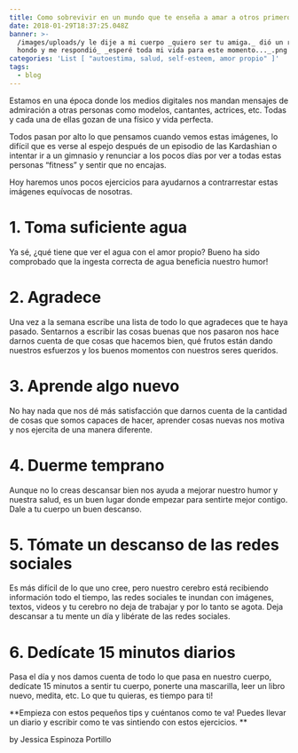 ```yaml
---
title: Como sobrevivir en un mundo que te enseña a amar a otros primero.
date: 2018-01-29T18:37:25.048Z
banner: >-
  /images/uploads/y le dije a mi cuerpo _quiero ser tu amiga._ dió un respiro
  hondo y me respondió_ _esperé toda mi vida para este momento..._.png
categories: 'List [ "autoestima, salud, self-esteem, amor propio" ]'
tags:
  - blog
---
```

Estamos en una época donde los medios digitales nos mandan mensajes de admiración a otras personas como modelos, cantantes, actrices, etc. Todas y cada una de ellas gozan de una físico y vida perfecta.

Todos pasan por alto lo que pensamos cuando vemos estas imágenes, lo difícil que es verse al espejo después de un episodio de las Kardashian o intentar ir a un gimnasio y renunciar a los pocos días por ver a todas estas personas “fitness” y sentir que no encajas.

Hoy haremos unos pocos ejercicios para ayudarnos a contrarrestar estas imágenes equívocas de nosotras.

# **1. Toma suficiente agua**

Ya sé, ¿qué tiene que ver el agua con el amor propio? Bueno ha sido comprobado que la ingesta correcta de agua beneficia nuestro humor!

# **2. Agradece**

Una vez a la semana escribe una lista de todo lo que agradeces que te haya pasado. Sentarnos a escribir las cosas buenas que nos pasaron nos hace darnos cuenta de que cosas que hacemos bien, qué frutos están dando nuestros esfuerzos y los buenos momentos con nuestros seres queridos.

# **3. Aprende algo nuevo**

No hay nada que nos dé más satisfacción que darnos cuenta de la cantidad de cosas que somos capaces de hacer, aprender cosas nuevas nos motiva y nos ejercita de una manera diferente.

# **4. Duerme temprano**

Aunque no lo creas descansar bien nos ayuda a mejorar nuestro humor y nuestra salud, es un buen lugar donde empezar para sentirte mejor contigo. Dale a tu cuerpo un buen descanso.

# **5. Tómate un descanso de las redes sociales**

Es más difícil de lo que uno cree, pero nuestro cerebro está recibiendo información todo el tiempo, las redes sociales te inundan con imágenes, textos, videos y tu cerebro no deja de trabajar y por lo tanto se agota. Deja descansar a tu mente un día y libérate de las redes sociales.

# **6. Dedícate 15 minutos diarios**

Pasa el día y nos damos cuenta de todo lo que pasa en nuestro cuerpo, dedícate 15 minutos a sentir tu cuerpo, ponerte una mascarilla, leer un libro nuevo, medita, etc. Lo que tu quieras, es tiempo para ti!

**Empieza con estos pequeños tips y cuéntanos como te va! Puedes llevar un diario y escribir como te vas sintiendo con estos ejercicios.
**





by Jessica Espinoza Portillo
